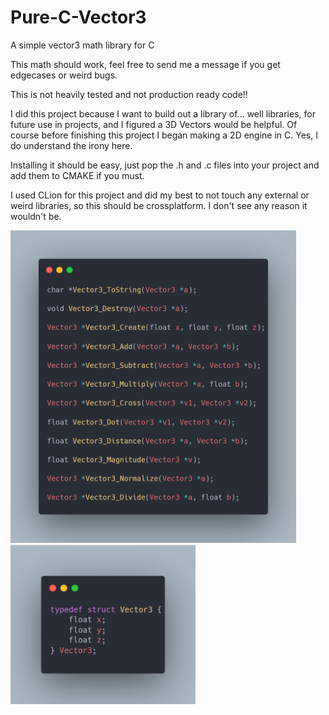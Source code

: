 # Pure-C-Vector3

A simple vector3 math library for C

This math should work, feel free to send me a message if you get edgecases or weird bugs.

This is not heavily tested and not production ready code!!

I did this project because I want to build out a library of... well libraries, for future use in projects, and I figured a 3D Vectors would be helpful. Of course before finishing this project I began making a 2D engine in C. Yes, I do understand the irony here.

Installing it should be easy, just pop the .h and .c files into your project and add them to CMAKE if you must.

I used CLion for this project and did my best to not touch any external or weird libraries, so this should be crossplatform. I don't see any reason it wouldn't be.

<img src="https://raw.githubusercontent.com/TobinCavanaugh/Pure-C-Vector3/master/gitpage/header.png?token=GHSAT0AAAAAACBV3GXMZ6JA2UKE7K2SN6Q2ZCVP3XA" height="500" />
<img src="https://raw.githubusercontent.com/TobinCavanaugh/Pure-C-Vector3/master/gitpage/typedef.png?token=GHSAT0AAAAAACBV3GXMPQWFOCT7RKHNTYBKZCVPY7A" height="255" />
